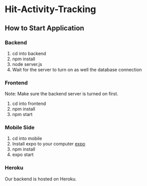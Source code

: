 # Hit-Activity-Tracking

## How to Start Application

### Backend
1. cd into backend
2. npm install
3. node server.js
4. Wait for the server to turn on as well the database connection

### Frontend 
Note: Make sure the backend server is turned on first.
1. cd into frontend
2. npm install
3. npm start

### Mobile Side 

1. cd into mobile
2. Install expo to your computer [expo](https://docs.expo.io/get-started/installation/)
3. npm install
4. expo start


### Heroku

Our backend is hosted on Heroku.

